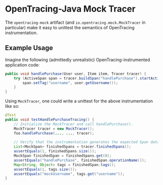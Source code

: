 # OpenTracing-Java Mock Tracer

The `opentracing-mock` artifact (and `io.opentracing.mock.MockTracer` in particular) make it easy to unittest the semantics of OpenTracing instrumentation.

## Example Usage

Imagine the following (admittedly unrealistic) OpenTracing-instrumented application code:

```java
public void handlePurchase(User user, Item item, Tracer tracer) {
    try (ActiveSpan span = tracer.buildSpan("handlePurchase").startActive()) {
        span.setTag("username", user.getUsername());
    }
}
```

Using `MockTracer`, one could write a unittest for the above instrumentation like so:

```java
@Test
public void testHandlePurchaseTracing() {
    // Initialize the MockTracer and call handlePurchase().
    MockTracer tracer = new MockTracer();
    foo.handlePurchase(..., ..., tracer);
    
    // Verify that the instrumentation generates the expected Span data.
    List<MockSpan> finishedSpans = tracer.finishedSpans();
    assertEquals(1, finishedSpans.size());
    MockSpan finishedSpan = finishedSpans.get(0);
    assertEquals("handlePurchase", finishedSpan.operationName());
    Map<String, Object> tags = finishedSpan.tags();
    assertEquals(1, tags.size());
    assertEquals("mockUsername", tags.get("username"));
}
```
